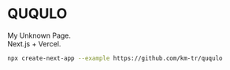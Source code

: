 # QUQULO

My Unknown Page.  
Next.js + Vercel.

```sh
npx create-next-app --example https://github.com/km-tr/ququlo
```
